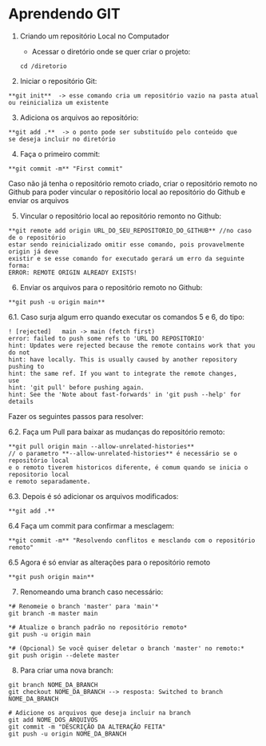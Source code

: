 # Aprendendo GIT
1. Criando um repositório Local no Computador
    - Acessar o diretório onde se quer criar o projeto:
    
    ```
    cd /diretorio
    ```
    
2. Iniciar o repositório Git:

```
**git init**  -> esse comando cria um repositório vazio na pasta atual 
ou reinicializa um existente
```

3. Adiciona os arquivos ao repositório:

```
**git add .**  -> o ponto pode ser substituído pelo conteúdo que 
se deseja incluir no diretório
```

4. Faça o primeiro commit:

```
**git commit -m** "First commit"
```

Caso não já tenha o repositório remoto criado, criar o repositório remoto no Github para poder vincular o repositório local ao repositório do Github e enviar os arquivos

5. Vincular o repositório local ao repositório remonto no Github:

```
**git remote add origin URL_DO_SEU_REPOSITORIO_DO_GITHUB** //no caso de o repositório
estar sendo reinicializado omitir esse comando, pois provavelmente origin já deve 
existir e se esse comando for executado gerará um erro da seguinte forma:
ERROR: REMOTE ORIGIN ALREADY EXISTS!
```

6. Enviar os arquivos para o repositório remoto no Github:

```
**git push -u origin main**
```

  6.1. Caso surja algum erro quando executar os comandos 5 e 6, do tipo: 

  ```
  ! [rejected]   main -> main (fetch first)
  error: failed to push some refs to 'URL DO REPOSITORIO'
  hint: Updates were rejected because the remote contains work that you do not
  hint: have locally. This is usually caused by another repository pushing to
  hint: the same ref. If you want to integrate the remote changes, 
  use
  hint: 'git pull' before pushing again.
  hint: See the 'Note about fast-forwards' in 'git push --help' for details
  ```

  Fazer os seguintes passos para resolver:

  6.2. Faça um Pull para baixar as mudanças do repositório remoto:

  ```
  **git pull origin main --allow-unrelated-histories**
  // o parametro **--allow-unrelated-histories** é necessário se o repositório local
  e o remoto tiverem historicos diferente, é comum quando se inicia o repositorio local
  e remoto separadamente.
  ```

  6.3. Depois é só adicionar os arquivos modificados:

  ```
  **git add .**
  ```

  6.4 Faça um commit para confirmar a mesclagem:

  ```
  **git commit -m** "Resolvendo conflitos e mesclando com o repositório remoto"
  ```

  6.5 Agora é só enviar as alterações para o repositório remoto

  ```
  **git push origin main**
  ```

7. Renomeando uma branch caso necessário:

```
*# Renomeie o branch 'master' para 'main'*
git branch -m master main

*# Atualize o branch padrão no repositório remoto*
git push -u origin main

*# (Opcional) Se você quiser deletar o branch 'master' no remoto:*
git push origin --delete master
```

8. Para criar uma nova branch:
```
git branch NOME_DA_BRANCH
git checkout NOME_DA_BRANCH --> resposta: Switched to branch NOME_DA_BRANCH

# Adicione os arquivos que deseja incluir na branch
git add NOME_DOS_ARQUIVOS
git commit -m "DESCRIÇÃO DA ALTERAÇÃO FEITA"
git push -u origin NOME_DA_BRANCH
```
